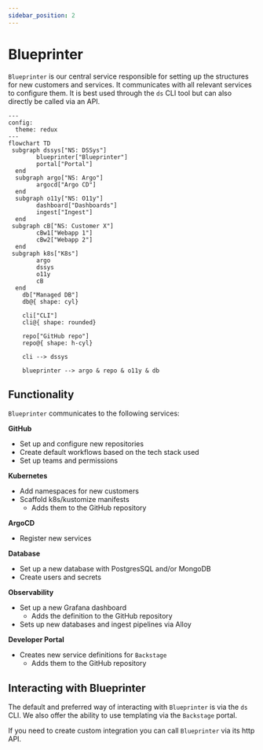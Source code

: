 ```yaml
---
sidebar_position: 2
---
```

# Blueprinter

`Blueprinter` is our central service responsible for setting up the structures for new customers and services.
It communicates with all relevant services to configure them. It is best used through the `ds` CLI tool but can also directly be called via an API.

```mermaid
---
config:
  theme: redux
---
flowchart TD
 subgraph dssys["NS: DSSys"]
        blueprinter["Blueprinter"]
        portal["Portal"]
  end
  subgraph argo["NS: Argo"]
        argocd["Argo CD"]
  end
  subgraph o11y["NS: O11y"]
        dashboard["Dashboards"]
        ingest["Ingest"]
  end
 subgraph cB["NS: Customer X"]
        cBw1["Webapp 1"]
        cBw2["Webapp 2"]
  end
 subgraph k8s["K8s"]
        argo
        dssys
        o11y
        cB
  end
    db["Managed DB"]
    db@{ shape: cyl}

    cli["CLI"]
    cli@{ shape: rounded}

    repo["GitHub repo"]
    repo@{ shape: h-cyl}

    cli --> dssys

    blueprinter --> argo & repo & o11y & db
```

## Functionality

`Blueprinter` communicates to the following services:

**GitHub**
- Set up and configure new repositories
- Create default workflows based on the tech stack used
- Set up teams and permissions

**Kubernetes**
- Add namespaces for new customers
- Scaffold k8s/kustomize manifests
  - Adds them to the GitHub repository

**ArgoCD**
- Register new services

**Database**
- Set up a new database with PostgresSQL and/or MongoDB
- Create users and secrets

**Observability**
- Set up a new Grafana dashboard
  - Adds the definition to the GitHub repository
- Sets up new databases and ingest pipelines via Alloy

**Developer Portal**
- Creates new service definitions for `Backstage`
  - Adds them to the GitHub repository

## Interacting with Blueprinter
The default and preferred way of interacting with `Blueprinter` is via the `ds` CLI.
We also offer the ability to use templating via the `Backstage` portal.

If you need to create custom integration you can call `Blueprinter` via its http API.